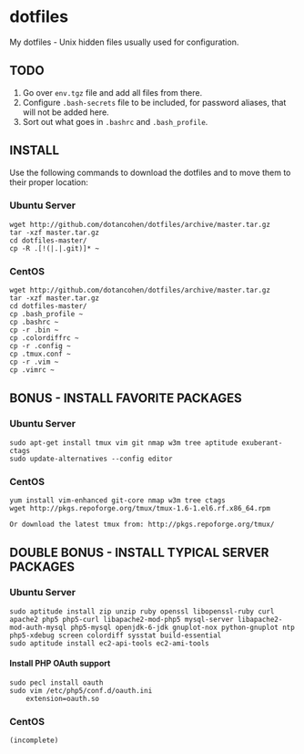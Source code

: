 dotfiles
========

My dotfiles - Unix hidden files usually used for configuration.



TODO
----

1. Go over `env.tgz` file and add all files from there.
2. Configure `.bash-secrets` file to be included, for password aliases, that will not be added here.
3. Sort out what goes in `.bashrc` and `.bash_profile`.



INSTALL
-------

Use the following commands to download the dotfiles and to move them to their proper location:

### Ubuntu Server
	wget http://github.com/dotancohen/dotfiles/archive/master.tar.gz
	tar -xzf master.tar.gz
	cd dotfiles-master/
    cp -R .[!(|.|.git)]* ~


### CentOS
	wget http://github.com/dotancohen/dotfiles/archive/master.tar.gz
	tar -xzf master.tar.gz
	cd dotfiles-master/
    cp .bash_profile ~
    cp .bashrc ~
    cp -r .bin ~
    cp .colordiffrc ~
    cp -r .config ~
    cp .tmux.conf ~
    cp -r .vim ~
    cp .vimrc ~



BONUS - INSTALL FAVORITE PACKAGES
---------------------------------

### Ubuntu Server
    sudo apt-get install tmux vim git nmap w3m tree aptitude exuberant-ctags
	sudo update-alternatives --config editor


### CentOS
	yum install vim-enhanced git-core nmap w3m tree ctags
	wget http://pkgs.repoforge.org/tmux/tmux-1.6-1.el6.rf.x86_64.rpm

	Or download the latest tmux from: http://pkgs.repoforge.org/tmux/



DOUBLE BONUS - INSTALL TYPICAL SERVER PACKAGES
----------------------------------------------

### Ubuntu Server
    sudo aptitude install zip unzip ruby openssl libopenssl-ruby curl apache2 php5 php5-curl libapache2-mod-php5 mysql-server libapache2-mod-auth-mysql php5-mysql openjdk-6-jdk gnuplot-nox python-gnuplot ntp php5-xdebug screen colordiff sysstat build-essential
	sudo aptitude install ec2-api-tools ec2-ami-tools

#### Install PHP OAuth support
	sudo pecl install oauth
	sudo vim /etc/php5/conf.d/oauth.ini
		extension=oauth.so


### CentOS
	(incomplete)
